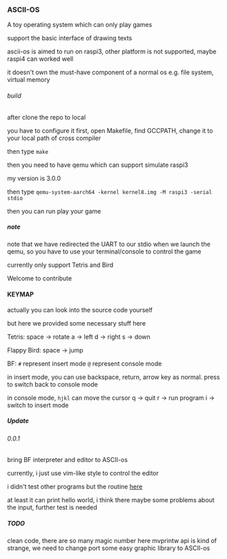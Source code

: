 ### ASCII-OS

A toy operating system which can only play games

support the basic interface of drawing texts

ascii-os is aimed to run on raspi3, other platform is not supported, maybe raspi4 can worked well

it doesn't own the must-have component of a normal os e.g. file system, virtual memory

###### build

after clone the repo to local

you have to configure it first, open Makefile, find GCCPATH, change it to your local path of cross compiler

then type `make`

then you need to have qemu which can support simulate raspi3

my version is 3.0.0

then type `qemu-system-aarch64 -kernel kernel8.img -M raspi3 -serial stdio`

then you can run play your game

##### note

note that we have redirected the UART to our stdio when we launch the qemu, so you have to use your terminal/console to control the game

currently only support Tetris and Bird

Welcome to contribute

#### KEYMAP

actually you can look into the source code yourself

but here we provided some necessary stuff here

Tetris: 
space -> rotate
a -> left
d -> right
s -> down

Flappy Bird:
space -> jump

BF:
`#` represent insert mode
`@` represent console mode

in insert mode, you can use backspace, return, arrow key as normal.
press to switch back to console mode

in console mode, `hjkl` can move the cursor
q -> quit
r -> run program
i -> switch to insert mode

##### Update

###### 0.0.1

bring BF interpreter and editor to ASCII-os

currently, i just use vim-like style to control the editor

i didn't test other programs but the routine [here](http://fatiherikli.github.io/brainfuck-visualizer/)

at least it can print hello world, i think there maybe some problems about the input, further test is needed

##### TODO

clean code, there are so many magic number here
mvprintw api is kind of strange, we need to change
port some easy graphic library to ASCII-os